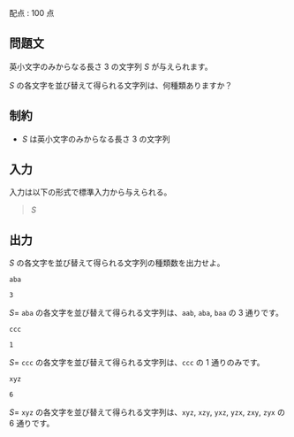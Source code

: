 配点 : $100$ 点

## 問題文

英小文字のみからなる長さ $3$ の文字列 $S$ が与えられます。

$S$ の各文字を並び替えて得られる文字列は、何種類ありますか？

## 制約

- $S$ は英小文字のみからなる長さ $3$ の文字列

## 入力

入力は以下の形式で標準入力から与えられる。

> $S$

## 出力

$S$ の各文字を並び替えて得られる文字列の種類数を出力せよ。

```input1
aba
```

```output1
3
```

$S=$ `aba` の各文字を並び替えて得られる文字列は、`aab`, `aba`, `baa` の $3$ 通りです。

```input2
ccc
```

```output2
1
```

$S=$ `ccc` の各文字を並び替えて得られる文字列は、`ccc` の $1$ 通りのみです。

```input3
xyz
```

```output3
6
```

$S=$ `xyz` の各文字を並び替えて得られる文字列は、`xyz`, `xzy`, `yxz`, `yzx`, `zxy`, `zyx` の $6$ 通りです。